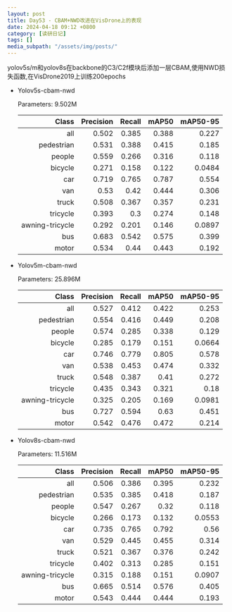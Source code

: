 ```yaml
---
layout: post
title: Day53 - CBAM+NWD改进在VisDrone上的表现
date: 2024-04-18 09:12 +0800
category: [读研日记]
tags: []
media_subpath: "/assets/img/posts/"
---
```


yolov5s/m和yolov8s在backbone的C3/C2f模块后添加一层CBAM,使用NWD损失函数,在VisDrone2019上训练200epochs

- Yolov5s-cbam-nwd

    Parameters: 9.502M

    |                Class| Precision|    Recall|     mAP50|  mAP50-95|
    |                 ---:|      ---:|      ---:|      ---:|      ---:|
    |                  all|     0.502|     0.385|     0.388|     0.227|
    |           pedestrian|     0.531|     0.388|     0.415|     0.185|
    |               people|     0.559|     0.266|     0.316|     0.118|
    |              bicycle|     0.271|     0.158|     0.122|    0.0484|
    |                  car|     0.719|     0.765|     0.787|     0.554|
    |                  van|      0.53|      0.42|     0.444|     0.306|
    |                truck|     0.508|     0.367|     0.357|     0.231|
    |             tricycle|     0.393|       0.3|     0.274|     0.148|
    |      awning-tricycle|     0.292|     0.201|     0.146|    0.0897|
    |                  bus|     0.683|     0.542|     0.575|     0.399|
    |                motor|     0.534|      0.44|     0.443|     0.192|

- Yolov5m-cbam-nwd

    Parameters: 25.896M

    |                Class| Precision|    Recall|     mAP50|  mAP50-95|
    |                 ---:|      ---:|      ---:|      ---:|      ---:|
    |                  all|     0.527|     0.412|     0.422|     0.253|
    |           pedestrian|     0.554|     0.416|     0.449|     0.208|
    |               people|     0.574|     0.285|     0.338|     0.129|
    |              bicycle|     0.285|     0.179|     0.151|    0.0664|
    |                  car|     0.746|     0.779|     0.805|     0.578|
    |                  van|     0.538|     0.453|     0.474|     0.332|
    |                truck|     0.548|     0.387|      0.41|     0.272|
    |             tricycle|     0.435|     0.343|     0.321|      0.18|
    |      awning-tricycle|     0.325|     0.205|     0.169|    0.0981|
    |                  bus|     0.727|     0.594|      0.63|     0.451|
    |                motor|     0.542|     0.476|     0.472|     0.214|

- Yolov8s-cbam-nwd

    Parameters: 11.516M

    |                Class| Precision|    Recall|     mAP50|  mAP50-95|
    |                 ---:|      ---:|      ---:|      ---:|      ---:|
    |                  all|     0.506|     0.386|     0.395|     0.232|
    |           pedestrian|     0.535|     0.385|     0.418|     0.187|
    |               people|     0.547|     0.267|      0.32|     0.118|
    |              bicycle|     0.266|     0.173|     0.132|    0.0553|
    |                  car|     0.735|     0.765|     0.792|      0.56|
    |                  van|     0.529|     0.445|     0.455|     0.314|
    |                truck|     0.521|     0.367|     0.376|     0.242|
    |             tricycle|     0.402|     0.313|     0.285|     0.151|
    |      awning-tricycle|     0.315|     0.188|     0.151|    0.0907|
    |                  bus|     0.665|     0.514|     0.576|     0.405|
    |                motor|     0.543|     0.444|     0.444|     0.193|
